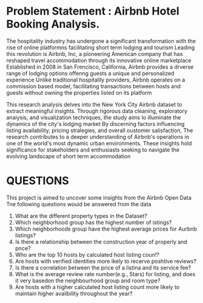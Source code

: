 # Problem Statement : Airbnb Hotel Booking Analysis.

The hospitality industry has undergone a significant transformation with the rise of online platformns facilitating short term lodging and tourism
Leading this revolution is Airbnb, Inc, a pioneering Amenican company that has reshaped travel accommodation through its innovative online
marketplace Established in 2008 in San Frencisco, California, Airbnb provides a drverse range of lodging options offenng guests a unique and
personalized experience Unlike traditional hospitalily providers, Airbnb operates on a commission based model, facilitating transactions
between hosts and guests without owning the properties listed on its platform

This research analysis delves into the New York City Airbnb dataset to extract meaningful insights. Through rigorous data cleaning, exploratory
anaiysis, and visualization techniques, the study aims lo illuminate the dynamics of the city's lodging market By discerning factors influencing
listing availability, pricing stralegies, and overall oustomer salisfaction, The research contributes to a deeper understanding of Airbnb's
operations in one of the world's most dynamic urban environments. These insights hold significance for stakeholders and enthusiasts seeking
to navigate the evolving landscape of short term accommodation

# QUESTIONS

This project is aimed to uncover some insights from the Airbnb Open Data Tne following questions wouid be answered from the data

1. What are the different property types in the Dataset?
2. Which neighborhood group has the highest number of istings?
3. Which neighborhoods group have the highest average prices for Aurbnb listings?
4. Is there a relationship between the construction year of properly and pnce?
5. Who are the top 10 hosts by calculated host listing coun!?
6. Are hosts with verified identities more lkely to recerve poshtive reviews?
7. Is there a correlation between the price of a listina and its service fee?
8. What is the average review rate number(e.g., Stars) for listing, and does it very basedon the neighbourhood group and room type?
9. Are hosts with a higher calculated host listing count more likely to maintain higher availbility throughout the year?

